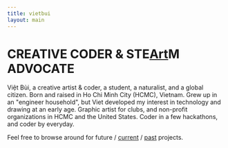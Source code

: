 ```yaml
---
title: vietbui
layout: main
---
```


# CREATIVE CODER & STE<a class="link coloranimate hover-underline-animation" href="art.html">Art</a>M ADVOCATE

Việt Bùi, a creative artist & coder, a student, a naturalist, and a global citizen. Born and
raised in Ho Chi Minh City (HCMC), Vietnam. Grew up in an "engineer household", but Viet developed my
interest in
technology and drawing at an early age. Graphic artist for clubs, and non-profit
organizations in HCMC and the United States. Coder in a few hackathons, and coder by everyday.

Feel free to browse around for future / <a class="link hover-underline-animation"
        href="https://vietbuiminh.github.io/EDGE-Coding-Intern/lulac/">current</a> / <a
        class="link hover-underline-animation" href="http://webgeeksrus.com/test/her2o/">past</a> projects.